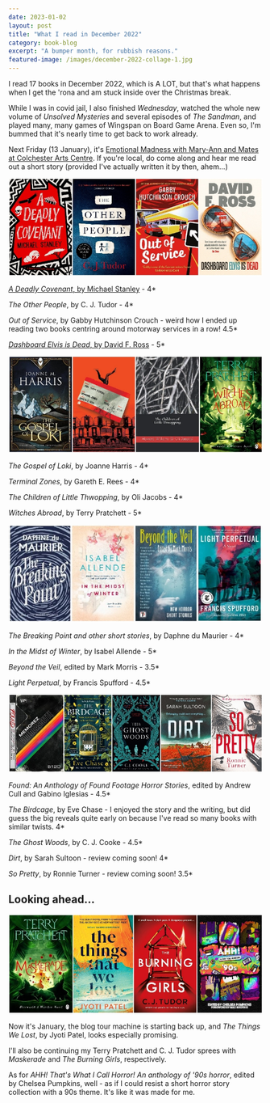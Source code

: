 ```yaml
---
date: 2023-01-02
layout: post
title: "What I read in December 2022"
category: book-blog
excerpt: "A bumper month, for rubbish reasons."
featured-image: /images/december-2022-collage-1.jpg
---
```


I read 17 books in December 2022, which is A LOT, but that's what happens when I get the 'rona and am stuck inside over the Christmas break.

While I was in covid jail, I also finished <cite>Wednesday</cite>, watched the whole new volume of <cite>Unsolved Mysteries</cite> and several episodes of <cite>The Sandman</cite>, and played many, many games of Wingspan on Board Game Arena. Even so, I'm bummed that it's nearly time to get back to work already.

Next Friday (13 January), it's [Emotional Madness with Mary-Ann and Mates at Colchester Arts Centre](https://www.colchesterartscentre.com/events/performance/emotional-madness-with-maryann-mates-1/). If you're local, do come along and hear me read out a short story (provided I've actually written it by then, ahem...) 

![A Deadly Covenant, The Other People, Out of Service, Dashboard Elvis is Dead](/images/december-2022-collage-1.jpg)

[<cite>A Deadly Covenant</cite>, by Michael Stanley](/blog-tour-a-deadly-covenent/) - 4*

<cite>The Other People</cite>, by C. J. Tudor - 4*

<cite>Out of Service</cite>, by Gabby Hutchinson Crouch - weird how I ended up reading two books centring around motorway services in a row! 4.5*

[<cite>Dashboard Elvis is Dead</cite>, by David F. Ross](/blog-tour-dashboard-elvis-is-dead/) - 5*

![The Gospel of Loki, Terminal Zones, The Children of Little Thwopping, Witches Abroad](/images/december-2022-collage-2.jpg)

<cite>The Gospel of Loki</cite>, by Joanne Harris - 4*

<cite>Terminal Zones</cite>, by Gareth E. Rees - 4*

<cite>The Children of Little Thwopping</cite>, by Oli Jacobs - 4*

<cite>Witches Abroad</cite>, by Terry Pratchett - 5*

![The Breaking Point, In the Midst of Winter, Beyond the Veil, Light Perpetual](/images/december-2022-collage-3.jpg)

<cite>The Breaking Point and other short stories</cite>, by Daphne du Maurier - 4*

<cite>In the Midst of Winter</cite>, by Isabel Allende - 5*

<cite>Beyond the Veil</cite>, edited by Mark Morris - 3.5*

<cite>Light Perpetual</cite>, by Francis Spufford - 4.5*

![Found, The Birdcage, The Ghost Woods, Dirt, So Pretty](/images/december-2022-collage-4.jpg)

<cite>Found: An Anthology of Found Footage Horror Stories</cite>, edited by Andrew Cull and Gabino Iglesias - 4.5*

<cite>The Birdcage</cite>, by Eve Chase - I enjoyed the story and the writing, but did guess the big reveals quite early on because I've read so many books with similar twists. 4*

<cite>The Ghost Woods</cite>, by C. J. Cooke - 4.5*

<cite>Dirt</cite>, by Sarah Sultoon - review coming soon! 4*

<cite>So Pretty</cite>, by Ronnie Turner - review coming soon! 3.5*

## Looking ahead...

![Maskerade, The Things That We Lost, The Burning Girls, AHH! That's What I Call Horror!](/images/december-2022-collage-5.jpg)

Now it's January, the blog tour machine is starting back up, and <cite>The Things We Lost</cite>, by Jyoti Patel, looks especially promising.

I'll also be continuing my Terry Pratchett and C. J. Tudor sprees with <cite>Maskerade</cite> and <cite>The Burning Girls</cite>, respectively.

As for <cite>AHH! That's What I Call Horror! An anthology of '90s horror</cite>, edited by Chelsea Pumpkins, well - as if I could resist a short horror story collection with a 90s theme. It's like it was made for me.